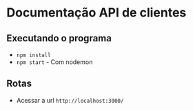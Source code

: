 # Documentação API de clientes


## Executando o programa
* `npm install`
* `npm start` - Com nodemon


## Rotas 

* Acessar a url `http://localhost:3000/`
